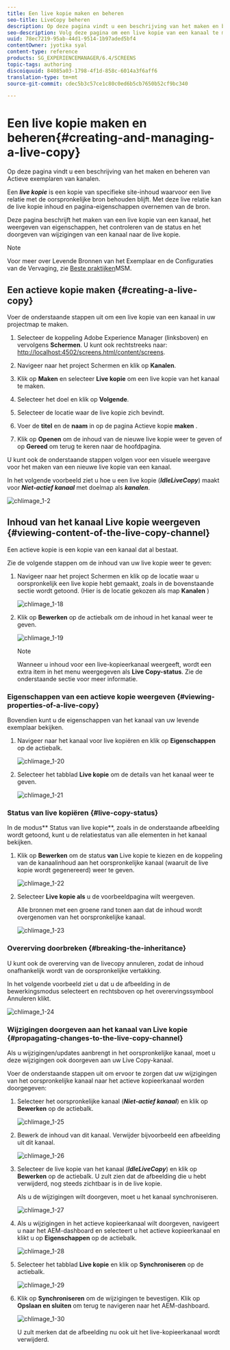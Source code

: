 ```yaml
---
title: Een live kopie maken en beheren
seo-title: LiveCopy beheren
description: Op deze pagina vindt u een beschrijving van het maken en beheren van Actieve exemplaren van kanalen.
seo-description: Volg deze pagina om een live kopie van een kanaal te maken, eigenschappen weer te geven, de status te controleren en wijzigingen van een kanaal door te geven aan de live kopie.
uuid: 78ec7219-95ab-44d1-9514-1b97aded5bf4
contentOwner: jyotika syal
content-type: reference
products: SG_EXPERIENCEMANAGER/6.4/SCREENS
topic-tags: authoring
discoiquuid: 84085a03-1798-4f1d-858c-6014a3f6aff6
translation-type: tm+mt
source-git-commit: cdec5b3c57ce1c80c0ed6b5cb7650b52cf9bc340

---
```



# Een live kopie maken en beheren{#creating-and-managing-a-live-copy}

Op deze pagina vindt u een beschrijving van het maken en beheren van Actieve exemplaren van kanalen.

Een ***live kopie*** is een kopie van specifieke site-inhoud waarvoor een live relatie met de oorspronkelijke bron behouden blijft. Met deze live relatie kan de live kopie inhoud en pagina-eigenschappen overnemen van de bron.

Deze pagina beschrijft het maken van een live kopie van een kanaal, het weergeven van eigenschappen, het controleren van de status en het doorgeven van wijzigingen van een kanaal naar de live kopie.

>[!NOTE]
>
>Voor meer over Levende Bronnen van het Exemplaar en de Configuraties van de Vervaging, zie [Beste praktijken](/help/sites-administering/msm-best-practices.md)MSM.

## Een actieve kopie maken {#creating-a-live-copy}

Voer de onderstaande stappen uit om een live kopie van een kanaal in uw projectmap te maken.

1. Selecteer de koppeling Adobe Experience Manager (linksboven) en vervolgens **Schermen**. U kunt ook rechtstreeks naar: [http://localhost:4502/screens.html/content/screens](http://localhost:4502/screens.html/content/screens).

1. Navigeer naar het project Schermen en klik op **Kanalen**.
1. Klik op **Maken** en selecteer **Live kopie** om een live kopie van het kanaal te maken.

1. Selecteer het doel en klik op **Volgende**.
1. Selecteer de locatie waar de live kopie zich bevindt.
1. Voer de **titel** en de **naam** in op de pagina Actieve kopie **maken** .

1. Klik op **Openen** om de inhoud van de nieuwe live kopie weer te geven of op **Gereed** om terug te keren naar de hoofdpagina.

U kunt ook de onderstaande stappen volgen voor een visuele weergave voor het maken van een nieuwe live kopie van een kanaal.

In het volgende voorbeeld ziet u hoe u een live kopie (***IdleLiveCopy***) maakt voor ***Niet-actief kanaal*** met doelmap als ***kanalen***.

![chlimage_1-2](assets/chlimage_1-2.gif)

## Inhoud van het kanaal Live kopie weergeven {#viewing-content-of-the-live-copy-channel}

Een actieve kopie is een kopie van een kanaal dat al bestaat.

Zie de volgende stappen om de inhoud van uw live kopie weer te geven:

1. Navigeer naar het project Schermen en klik op de locatie waar u oorspronkelijk een live kopie hebt gemaakt, zoals in de bovenstaande sectie wordt getoond. (Hier is de locatie gekozen als map **Kanalen** )

   ![chlimage_1-18](assets/chlimage_1-18.png)

1. Klik op **Bewerken** op de actiebalk om de inhoud in het kanaal weer te geven.

   ![chlimage_1-19](assets/chlimage_1-19.png)

   >[!NOTE]
   >
   >Wanneer u inhoud voor een live-kopieerkanaal weergeeft, wordt een extra item in het menu weergegeven als **Live Copy-status**. Zie de onderstaande sectie voor meer informatie.

### Eigenschappen van een actieve kopie weergeven {#viewing-properties-of-a-live-copy}

Bovendien kunt u de eigenschappen van het kanaal van uw levende exemplaar bekijken.

1. Navigeer naar het kanaal voor live kopiëren en klik op **Eigenschappen** op de actiebalk.

   ![chlimage_1-20](assets/chlimage_1-20.png)

1. Selecteer het tabblad **Live kopie** om de details van het kanaal weer te geven.

   ![chlimage_1-21](assets/chlimage_1-21.png)

### Status van live kopiëren {#live-copy-status}

In de modus** Status van live kopie**, zoals in de onderstaande afbeelding wordt getoond, kunt u de relatiestatus van alle elementen in het kanaal bekijken.

1. Klik op **Bewerken** om de status **van** Live kopie te kiezen en de koppeling van de kanaalinhoud aan het oorspronkelijke kanaal (waaruit de live kopie wordt gegenereerd) weer te geven.

   ![chlimage_1-22](assets/chlimage_1-22.png)

1. Selecteer **Live kopie als** u de voorbeeldpagina wilt weergeven.

   Alle bronnen met een groene rand tonen aan dat de inhoud wordt overgenomen van het oorspronkelijke kanaal.

   ![chlimage_1-23](assets/chlimage_1-23.png)

### Overerving doorbreken {#breaking-the-inheritance}

U kunt ook de overerving van de livecopy annuleren, zodat de inhoud onafhankelijk wordt van de oorspronkelijke vertakking.

In het volgende voorbeeld ziet u dat u de afbeelding in de bewerkingsmodus selecteert en rechtsboven op het overervingssymbool Annuleren klikt.

![chlimage_1-24](assets/chlimage_1-24.png)

### Wijzigingen doorgeven aan het kanaal van Live kopie {#propagating-changes-to-the-live-copy-channel}

Als u wijzigingen/updates aanbrengt in het oorspronkelijke kanaal, moet u deze wijzigingen ook doorgeven aan uw Live Copy-kanaal.

Voer de onderstaande stappen uit om ervoor te zorgen dat uw wijzigingen van het oorspronkelijke kanaal naar het actieve kopieerkanaal worden doorgegeven:

1. Selecteer het oorspronkelijke kanaal (***Niet-actief kanaal***) en klik op **Bewerken** op de actiebalk.

   ![chlimage_1-25](assets/chlimage_1-25.png)

1. Bewerk de inhoud van dit kanaal. Verwijder bijvoorbeeld een afbeelding uit dit kanaal.

   ![chlimage_1-26](assets/chlimage_1-26.png)

1. Selecteer de live kopie van het kanaal (***IdleLiveCopy***) en klik op **Bewerken** op de actiebalk. U zult zien dat de afbeelding die u hebt verwijderd, nog steeds zichtbaar is in de live kopie.

   Als u de wijzigingen wilt doorgeven, moet u het kanaal synchroniseren.

   ![chlimage_1-27](assets/chlimage_1-27.png)

1. Als u wijzigingen in het actieve kopieerkanaal wilt doorgeven, navigeert u naar het AEM-dashboard en selecteert u het actieve kopieerkanaal en klikt u op **Eigenschappen** op de actiebalk.

   ![chlimage_1-28](assets/chlimage_1-28.png)

1. Selecteer het tabblad **Live kopie** en klik op **Synchroniseren** op de actiebalk.

   ![chlimage_1-29](assets/chlimage_1-29.png)

1. Klik op **Synchroniseren** om de wijzigingen te bevestigen. Klik op **Opslaan en sluiten** om terug te navigeren naar het AEM-dashboard.

   ![chlimage_1-30](assets/chlimage_1-30.png)

   U zult merken dat de afbeelding nu ook uit het live-kopieerkanaal wordt verwijderd.

